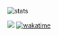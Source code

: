 
![stats](https://github-readme-stats.vercel.app/api/top-langs/?username=JeelRajodiya&hide=html,jupyter%20notebook&langs_count=15&layout=compact&theme=radical&hide_border=true)

![](https://komarev.com/ghpvc/?username=your-JeelRajodiya) 
[![wakatime](https://wakatime.com/badge/user/cef5ab56-b2e8-4d44-b0b1-460f56ab6126.svg)](https://wakatime.com/@cef5ab56-b2e8-4d44-b0b1-460f56ab6126)

